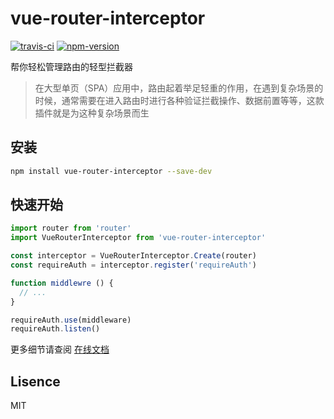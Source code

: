 # vue-router-interceptor

[![travis-ci](https://travis-ci.org/dlhandsome/vue-router-interceptor.svg?branch=master)](https://www.travis-ci.org/we-plugin/we-cropper)
[![npm-version](https://img.shields.io/npm/v/vue-router-interceptor.svg)](https://www.npmjs.com/package/we-cropper)

帮你轻松管理路由的轻型拦截器

> 在大型单页（SPA）应用中，路由起着举足轻重的作用，在遇到复杂场景的时候，通常需要在进入路由时进行各种验证拦截操作、数据前置等等，这款插件就是为这种复杂场景而生

## 安装

```bash
npm install vue-router-interceptor --save-dev
```

## 快速开始

```javascript
import router from 'router'
import VueRouterInterceptor from 'vue-router-interceptor'

const interceptor = VueRouterInterceptor.Create(router)
const requireAuth = interceptor.register('requireAuth')

function middlewre () {
  // ...
}

requireAuth.use(middleware)
requireAuth.listen()
```

更多细节请查阅 [在线文档](https://dlhandsome.github.io/vue-router-interceptor/)

## Lisence

MIT
